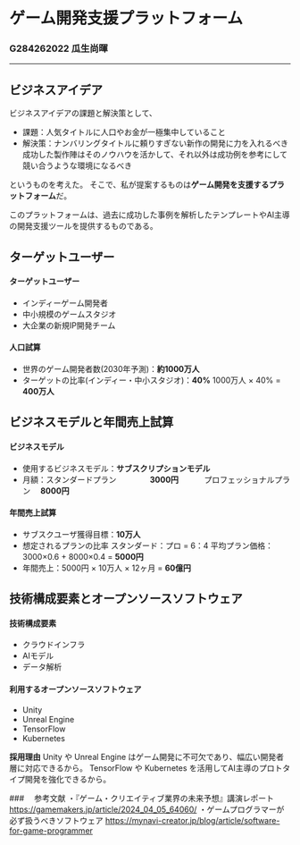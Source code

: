 # ゲーム開発支援プラットフォーム

### G284262022 瓜生尚暉

 *** 

## ビジネスアイデア
ビジネスアイデアの課題と解決策として、
- 課題：人気タイトルに人口やお金が一極集中していること
- 解決策：ナンバリングタイトルに頼りすぎない新作の開発に力を入れるべき
 成功した製作陣はそのノウハウを活かして、それ以外は成功例を参考にして競い合うような環境になるべき

というものを考えた。
そこで、私が提案するものは**ゲーム開発を支援するプラットフォーム**だ。

このプラットフォームは、過去に成功した事例を解析したテンプレートやAI主導の開発支援ツールを提供するものである。

## ターゲットユーザー
#### ターゲットユーザー
- インディーゲーム開発者
- 中小規模のゲームスタジオ
- 大企業の新規IP開発チーム
#### 人口試算
- 世界のゲーム開発者数(2030年予測)：**約1000万人**
- ターゲットの比率(インディー・中小スタジオ)：**40%**
1000万人 × 40% = **400万人**

## ビジネスモデルと年間売上試算
#### ビジネスモデル
- 使用するビジネスモデル：**サブスクリプションモデル**
- 月額：スタンダードプラン　　　 　**3000円**
　　　プロフェッショナルプラン 　**8000円**

#### 年間売上試算
- サブスクユーザ獲得目標：**10万人**
- 想定されるプランの比率
スタンダード：プロ = 6：4
平均プラン価格：3000×0.6 + 8000×0.4 = **5000円**
- 年間売上：5000円 × 10万人 × 12ヶ月 = **60億円**

## 技術構成要素とオープンソースソフトウェア
#### 技術構成要素
- クラウドインフラ
- AIモデル
- データ解析

#### 利用するオープンソースソフトウェア
- Unity
- Unreal Engine
- TensorFlow
- Kubernetes

**採用理由**
Unity や Unreal Engine はゲーム開発に不可欠であり、幅広い開発者層に対応できるから。
TensorFlow や Kubernetes を活用してAI主導のプロトタイプ開発を強化できるから。

###　 参考文献
・『ゲーム・クリエイティブ業界の未来予想』講演レポート
https://gamemakers.jp/article/2024_04_05_64060/
・ゲームプログラマーが必ず扱うべきソフトウェア
https://mynavi-creator.jp/blog/article/software-for-game-programmer